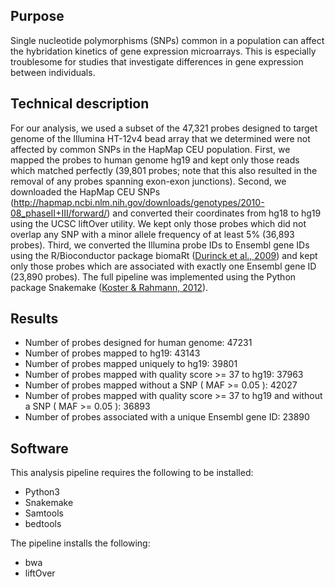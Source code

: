 ## Purpose

Single nucleotide polymorphisms (SNPs) common in a population can
affect the hybridation kinetics of gene expression microarrays. This
is especially troublesome for studies that investigate differences in
gene expression between individuals.

## Technical description

For our analysis, we used a subset of the 47,321 probes designed to
target genome of the Illumina HT-12v4 bead array that we determined
were not affected by common SNPs in the HapMap CEU population. First,
we mapped the probes to human genome hg19 and kept only those reads
which matched perfectly (39,801 probes; note that this also resulted
in the removal of any probes spanning exon-exon junctions). Second, we
downloaded the HapMap CEU SNPs
(http://hapmap.ncbi.nlm.nih.gov/downloads/genotypes/2010-08_phaseII+III/forward/)
and converted their coordinates from hg18 to hg19 using the UCSC
liftOver utility. We kept only those probes which did not overlap any
SNP with a minor allele frequency of at least 5% (36,893
probes). Third, we converted the Illumina probe IDs to Ensembl gene
IDs using the R/Bioconductor package biomaRt ([Durinck et al.,
2009][Durinck2009]) and kept only those probes which are associated
with exactly one Ensembl gene ID (23,890 probes). The full pipeline
was implemented using the Python package Snakemake ([Koster & Rahmann,
2012][Koster2012]).

[Durinck2009]: http://www.nature.com/nprot/journal/v4/n8/full/nprot.2009.97.html
[Koster2012]: http://bioinformatics.oxfordjournals.org/content/28/19/2520.long

## Results

* Number of probes designed for human genome: 47231 
* Number of probes mapped to hg19: 43143 
* Number of probes mapped uniquely to hg19: 39801 
* Number of probes mapped with quality score >= 37 to hg19: 37963 
* Number of probes mapped without a SNP ( MAF >= 0.05 ): 42027 
* Number of probes mapped with quality score >= 37 to hg19 and without a SNP ( MAF >= 0.05 ): 36893 
* Number of probes associated with a unique Ensembl gene ID: 23890

## Software

This analysis pipeline requires the following to be installed:

* Python3
* Snakemake
* Samtools
* bedtools

The pipeline installs the following:

* bwa
* liftOver
